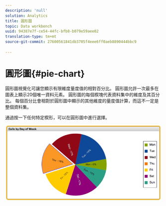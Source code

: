 ```yaml
---
description: 'null'
solution: Analytics
title: 圓形圖
topic: Data workbench
uuid: 94387e7f-ce54-44fc-bfb8-b079e59aee02
translation-type: tm+mt
source-git-commit: 27600561841db3705f4eee6ff0aeb8890444bbc9

---
```



# 圓形圖{#pie-chart}

圓形圖視覺化可讓您顯示有限維度量度值的相對百分比。 圓形圖允許一次最多在圖表上顯示20個唯一資料元素。 圓形圖的每個楔塊代表資料集中的維度及其百分比。 每個百分比會相對於圓形圖中顯示的其他維度的量度值計算，而這不一定是整個資料集。

通過按一下任何特定楔形，可以在圓形圖中進行選擇。

![](assets/pie_chart.png)
